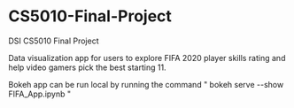 # CS5010-Final-Project
DSI CS5010 Final Project

Data visualization app for users to explore FIFA 2020 player skills rating and help video gamers pick the best starting 11.

Bokeh app can be run local by running the command
" bokeh serve --show FIFA_App.ipynb "

